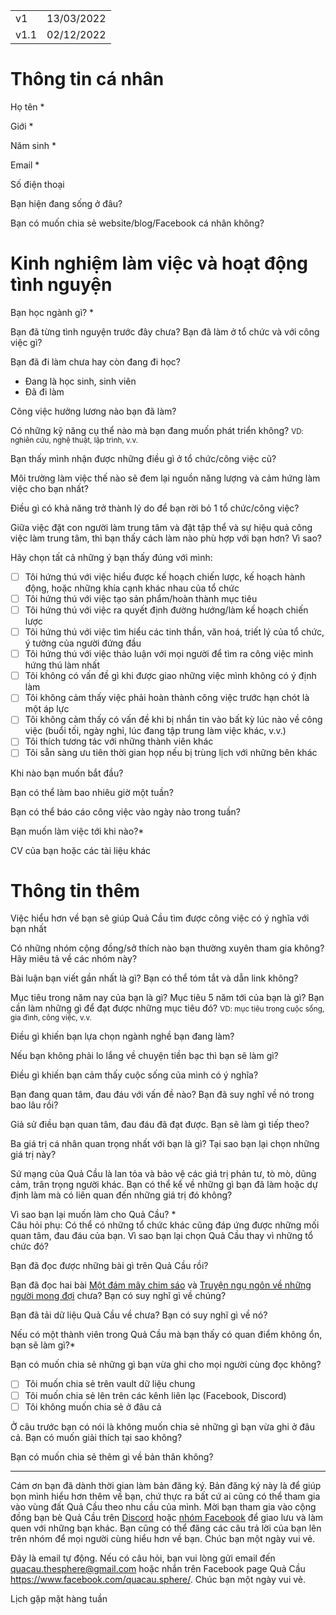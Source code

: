 |      |            |
| ---- | ---------- |
| v1   | 13/03/2022 |
| v1.1 | 02/12/2022 |
# Thông tin cá nhân

Họ tên *

Giới *

Năm sinh *

Email *

Số điện thoại

Bạn hiện đang sống ở đâu?

Bạn có muốn chia sẻ website/blog/Facebook cá nhân không?

# Kinh nghiệm làm việc và hoạt động tình nguyện

Bạn học ngành gì? *

Bạn đã từng tình nguyện trước đây chưa? Bạn đã làm ở tổ chức và với công việc gì?


Bạn đã đi làm chưa hay còn đang đi học?

-   Đang là học sinh, sinh viên
-   Đã đi làm

Công việc hưởng lương nào bạn đã làm?

Có những kỹ năng cụ thể nào mà bạn đang muốn phát triển không?
<small>VD: nghiên cứu, nghệ thuật, lập trình, v.v.</small>

Bạn thấy mình nhận được những điều gì ở tổ chức/công việc cũ?

Môi trường làm việc thế nào sẽ đem lại nguồn năng lượng và cảm hứng làm việc cho bạn nhất?

Điều gì có khả năng trở thành lý do để bạn rời bỏ 1 tổ chức/công việc?

Giữa việc đặt con người làm trung tâm và đặt tập thể và sự hiệu quả công việc làm trung tâm, thì bạn thấy cách làm nào phù hợp với bạn hơn? Vì sao?

Hãy chọn tất cả những ý bạn thấy đúng với mình:
- [ ] Tôi hứng thú với việc hiểu được kế hoạch chiến lược, kế hoạch hành động, hoặc những khía cạnh khác nhau của tổ chức
- [ ] Tôi hứng thú với việc tạo sản phẩm/hoàn thành mục tiêu
- [ ] Tôi hứng thú với việc ra quyết định đường hướng/làm kế hoạch chiến lược
- [ ] Tôi hứng thú với việc tìm hiểu các tinh thần, văn hoá, triết lý của tổ chức, ý tưởng của người đứng đầu
- [ ] Tôi hứng thú với việc thảo luận với mọi người để tìm ra công việc mình hứng thú làm nhất
- [ ] Tôi không có vấn đề gì khi được giao những việc mình không có ý định làm
- [ ] Tôi không cảm thấy việc phải hoàn thành công việc trước hạn chót là một áp lực
- [ ] Tôi không cảm thấy có vấn đề khi bị nhắn tin vào bất kỳ lúc nào về công việc (buổi tối, ngày nghỉ, lúc đang tập trung làm việc khác, v.v.)
- [ ] Tôi thích tương tác với những thành viên khác
- [ ] Tôi sẵn sàng ưu tiên thời gian họp nếu bị trùng lịch với những bên khác

Khi nào bạn muốn bắt đầu?

Bạn có thể làm bao nhiêu giờ một tuần?

Bạn có thể báo cáo công việc vào ngày nào trong tuần?

Bạn muốn làm việc tới khi nào?*

CV của bạn hoặc các tài liệu khác

# Thông tin thêm
Việc hiểu hơn về bạn sẽ giúp Quả Cầu tìm được công việc có ý nghĩa với bạn nhất

Có những nhóm cộng đồng/sở thích nào bạn thường xuyên tham gia không? Hãy miêu tả về các nhóm này?

Bài luận bạn viết gần nhất là gì? Bạn có thể tóm tắt và dẫn link không?

Mục tiêu trong năm nay của bạn là gì? Mục tiêu 5 năm tới của bạn là gì? Bạn cần làm những gì để đạt được những mục tiêu đó?
<small>VD: mục tiêu trong cuộc sống, gia đình, công việc, v.v.</small>

Điều gì khiến bạn lựa chọn ngành nghề bạn đang làm?

Nếu bạn không phải lo lắng về chuyện tiền bạc thì bạn sẽ làm gì?

Điều gì khiến bạn cảm thấy cuộc sống của mình có ý nghĩa?

Bạn đang quan tâm, đau đáu với vấn đề nào? Bạn đã suy nghĩ về nó trong bao lâu rồi?

Giả sử điều bạn quan tâm, đau đáu đã đạt được. Bạn sẽ làm gì tiếp theo?

Ba giá trị cá nhân quan trọng nhất với bạn là gì? Tại sao bạn lại chọn những giá trị này?

Sứ mạng của Quả Cầu là lan tỏa và bảo vệ các giá trị phản tư, tò mò, dũng cảm, trân trọng người khác. Bạn có thể kể về những gì bạn đã làm hoặc dự định làm mà có liên quan đến những giá trị đó không?

Vì sao bạn lại muốn làm cho Quả Cầu? *  
Câu hỏi phụ: Có thể có những tổ chức khác cũng đáp ứng được những mối quan tâm, đau đáu của bạn. Vì sao bạn lại chọn Quả Cầu thay vì những tổ chức đó?

Bạn đã đọc được những bài gì trên Quả Cầu rồi?

Bạn đã đọc hai bài <a href="https://quảcầu.cc/mot-dam-may-chim-sao/">Một đám mây chim sáo</a> và <a href="https://quảcầu.cc/truyen-ngu-ngon-ve-nhung-nguoi-mong-doi/">Truyện ngụ ngôn về những người mong đợi</a> chưa? Bạn có suy nghĩ gì về chúng?

Bạn đã tải dữ liệu Quả Cầu về chưa? Bạn có suy nghĩ gì về nó?

Nếu có một thành viên trong Quả Cầu mà bạn thấy có quan điểm không ổn, bạn sẽ làm gì?*

Bạn có muốn chia sẻ những gì bạn vừa ghi cho mọi người cùng đọc không?
- [ ] Tôi muốn chia sẻ trên vault dữ liệu chung
- [ ] Tôi muốn chia sẻ lên trên các kênh liên lạc (Facebook, Discord)
- [ ] Tôi không muốn chia sẻ ở đâu cả

Ở câu trước bạn có nói là không muốn chia sẻ những gì bạn vừa ghi ở đâu cả. Bạn có muốn giải thích tại sao không?

Bạn có muốn chia sẻ thêm gì về bản thân không?




---
Cám ơn bạn đã dành thời gian làm bản đăng ký. Bản đăng ký này là để giúp bọn mình hiểu hơn thêm về bạn, chứ thực ra bất cứ ai cũng có thể tham gia vào vùng đất Quả Cầu theo nhu cầu của mình. Mời bạn tham gia vào cộng đồng bạn bè Quả Cầu trên [Discord](https://discord.gg/jWTk4EHFK2) hoặc [nhóm Facebook](https://www.facebook.com/groups/landofspheres) để giao lưu và làm quen với những bạn khác. Bạn cũng có thể đăng các câu trả lời của bạn lên trên nhóm để mọi người cùng hiểu hơn về bạn. Chúc bạn một ngày vui vẻ.

Đây là email tự động. Nếu có câu hỏi, bạn vui lòng gửi email đến quacau.thesphere@gmail.com hoặc nhắn trên Facebook page Quả Cầu https://www.facebook.com/quacau.sphere/. Chúc bạn một ngày vui vẻ.

Lịch gặp mặt hàng tuần